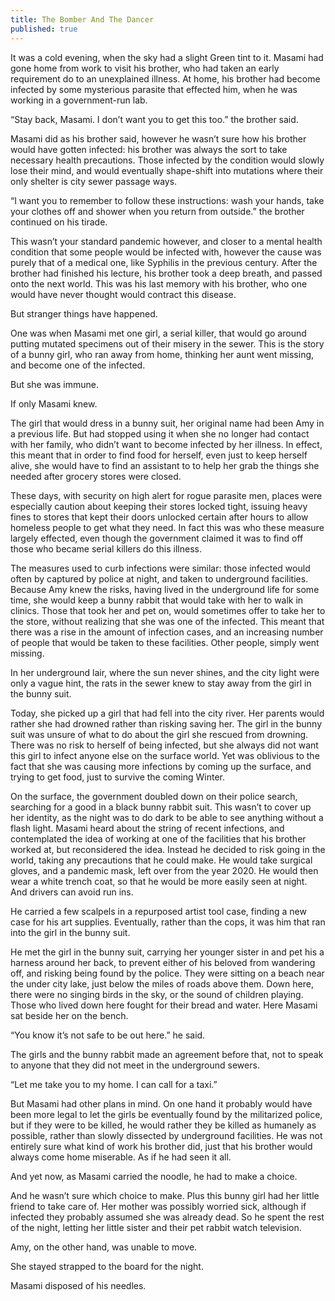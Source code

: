 ```yaml
---
title: The Bomber And The Dancer
published: true
---
```

It was a cold evening, when the sky had a slight Green tint to it. Masami had gone home from work to visit his brother, who had taken an early requirement do to an unexplained illness. At home, his brother had become infected by some mysterious parasite that effected him, when he was working in a government-run lab.

“Stay back, Masami. I don’t want you to get this too.” the brother said.

Masami did as his brother said, however he wasn’t sure how his brother would have gotten infected: his brother was always the sort to take necessary health precautions. Those infected by the condition would slowly lose their mind, and would eventually shape-shift into mutations where their only shelter is city sewer passage ways.

“I want you to remember to follow these instructions: wash your hands, take your clothes off and shower when you return from outside.” the brother continued on his tirade.

This wasn’t your standard pandemic however, and closer to a mental health condition that some people would be infected with, however the cause was purely that of a medical one, like Syphilis in the previous century. After the brother had finished his lecture, his brother took a deep breath, and passed onto the next world. This was his last memory with his brother, who one would have never thought would contract this disease.

But stranger things have happened.

One was when Masami met one girl, a serial killer, that would go around putting mutated specimens out of their misery in the sewer. This is the story of a bunny girl, who ran away from home, thinking her aunt went missing, and become one of the infected.

But she was immune.

If only Masami knew.

The girl that would dress in a bunny suit, her original name had been Amy in a previous life. But had stopped using it when she no longer had contact with her family, who didn’t want to become infected by her illness. In effect, this meant that in order to find food for herself, even just to keep herself alive, she would have to find an assistant to to help her grab the things she needed after grocery stores were closed.

These days, with security on high alert for rogue parasite men, places were especially caution about keeping their stores locked tight, issuing heavy fines to stores that kept their doors unlocked certain after hours to allow homeless people to get what they need. In fact this was who these measure largely effected, even though the government claimed it was to find off those who became serial killers do this illness.

The measures used to curb infections were similar: those infected would often by captured by police at night, and taken to underground facilities. Because Amy knew the risks, having lived in the underground life for some time, she would keep a bunny rabbit that would take with her to walk in clinics. Those that took her and pet on, would sometimes offer to take her to the store, without realizing that she was one of the infected. This meant that there was a rise in the amount of infection cases, and an increasing number of people that would be taken to these facilities. Other people, simply went missing.

In her underground lair, where the sun never shines, and the city light were only a vague hint, the rats in the sewer knew to stay away from the girl in the bunny suit.

Today, she picked up a girl that had fell into the city river. Her parents would rather she had drowned rather than risking saving her. The girl in the bunny suit was unsure of what to do about the girl she rescued from drowning. There was no risk to herself of being infected, but she always did not want this girl to infect anyone else on the surface world. Yet was oblivious to the fact that she was causing more infections by coming up the surface, and trying to get food, just to survive the coming Winter.

On the surface, the government doubled down on their police search, searching for a good in a black bunny rabbit suit. This wasn’t to cover up her identity, as the night was to do dark to be able to see anything without a flash light. Masami heard about the string of recent infections, and contemplated the idea of working at one of the facilities that his brother worked at, but reconsidered the idea. Instead he decided to risk going in the world, taking any precautions that he could make. He would take surgical gloves, and a pandemic mask, left over from the year 2020. He would then wear a white trench coat, so that he would be more easily seen at night. And drivers can avoid run ins.

He carried a few scalpels in a repurposed artist tool case, finding a new case for his art supplies. Eventually, rather than the cops, it was him that ran into the girl in the bunny suit.

He met the girl in the bunny suit, carrying her younger sister in and pet his a harness around her back, to prevent either of his beloved from wandering off, and risking being found by the police. They were sitting on a beach near the under city lake, just below the miles of roads above them. Down here, there were no singing birds in the sky, or the sound of children playing. Those who lived down here fought for their bread and water. Here Masami sat beside her on the bench.

“You know it’s not safe to be out here.” he said.

The girls and the bunny rabbit made an agreement before that, not to speak to anyone that they did not meet in the underground sewers.

“Let me take you to my home. I can call for a taxi.”

But Masami had other plans in mind. On one hand it probably would have been more legal to let the girls be eventually found by the militarized police, but if they were to be killed, he would rather they be killed as humanely as possible, rather than slowly dissected by underground facilities. He was not entirely sure what kind of work his brother did, just that his brother would always come home miserable. As if he had seen it all.

And yet now, as Masami carried the noodle, he had to make a choice.

And he wasn’t sure which choice to make. Plus this bunny girl had her little friend to take care of. Her mother was possibly worried sick, although if infected they probably assumed she was already dead. So he spent the rest of the night, letting her little sister and their pet rabbit watch television.

Amy, on the other hand, was unable to move.

She stayed strapped to the board for the night.

Masami disposed of his needles.
